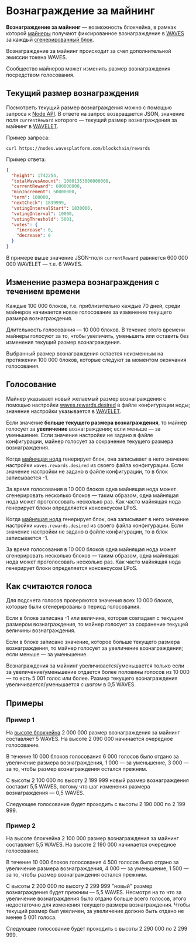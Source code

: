 # Вознаграждение за майнинг

**Вознаграждение за майнинг** — возможность блокчейна, в рамках которой [майнеры](/ru/blockchain/mining/miner) получают фиксированное вознаграждение в [WAVES](/ru/blockchain/token/waves) за каждый [сгенерированный блок](/ru/blockchain/block/block-generation).

Вознаграждение за майнинг происходит за счет дополнительной эмиссии токена WAVES.

Сообщество майнеров может изменить размер вознаграждения посредством голосования.

## Текущий размер вознаграждения

Посмотреть текущий размер вознаграждения можно с помощью запроса к [Node API](/ru/waves-node/node-api). В ответе на запрос возвращается JSON, значение поля `currentReward`  которого — текущий размер вознаграждения за майнинг в [WAVELET](/ru/blockchain/token/wavelet).

Пример запроса:

``` console
curl https://nodes.wavesplatform.com/blockchain/rewards
```

Пример ответа:

``` json
{
  "height": 1742254,
  "totalWavesAmount": 10001353000000000,
  "currentReward": 600000000,
  "minIncrement": 50000000,
  "term": 100000,
  "nextCheck": 1839999,
  "votingIntervalStart": 1830000,
  "votingInterval": 10000,
  "votingThreshold": 5001,
  "votes": {
    "increase": 0,
    "decrease": 0
  }
}
```

В примере выше значение JSON-поля `currentReward` равняется 600 000 000 WAVELET — т.е. 6 WAVES.

## Изменение размера вознаграждения с течением времени

Каждые 100 000 блоков, т.е. приблизительно каждые 70 дней, среди майнеров начинается новое голосование за изменение текущего размера вознаграждения.

Длительность голосования — 10 000 блоков. В течение этого времени майнеры голосуют за то, чтобы увеличить, уменьшить или оставить без изменения текущий размер вознаграждения.

Выбранный размер вознаграждения остается неизменным на протяжении 100 000 блоков, которые следуют за моментом окончания голосования.

<a id="voting"></a>
## Голосование

Майнер указывает новый желаемый размер вознаграждения с помощью настройки [waves.rewards.desired](/ru/waves-node/node-configuration#rewards) в файле конфигурации ноды; значение настройки указывается в [WAVELET](/ru/blockchain/token/wavelet).

Если значение **больше текущего размера вознаграждения**, то майнер голосует за **увеличение** вознаграждения; если меньше — за уменьшение. Если значение настройки не задано в файле конфигурации, майнер голосует за сохранение текущего размера вознаграждения.

Когда [майнящая нода](/ru/blockchain/node/mining-node) генерирует блок, она записывает в него значение настройки `waves.rewards.desired` из своего  файла конфигурации. Если значение настройки не задано в файле конфигурации, то в блок записывается -1.

За время голосования в 10 000 блоков одна майнящая нода может сгенерировать несколько блоков — таким образом, одна майнящая нода может проголосовать несколько раз. Как часто майнящая нода генерирует блоки определяется консенсусом LPoS.

Когда [майнящая нода](/ru/blockchain/node/mining-node) генерирует блок, она записывает в него значение настройки `waves.rewards.desired` из своего  файла конфигурации. Если значение настройки не задано в файле конфигурации, то в блок записывается -1.

За время голосования в 10 000 блоков одна майнящая нода может сгенерировать несколько блоков — таким образом, одна майнящая нода может проголосовать несколько раз. Как часто майнящая нода генерирует блоки определяется консенсусом LPoS.

## Как считаются голоса

Для подсчета голосов проверяются значения всех 10 000 блоков, которые были сгенерированы в период голосования.

Если в блоке записана -1 или величина, которая совпадает с текущим размером вознаграждения, то майнер голосует за сохранение текущей величины вознаграждения.

Если в блоке записано значение, которое больше текущего размера вознаграждения, то майнер голосует за увеличение вознаграждения; если меньше — за уменьшение.

Вознаграждения за майнинг увеличивается/уменьшается только если за увеличение/уменьшение отдается более половины голосов из 10 000 — то есть 5 001 голос или более. Размер текущего вознаграждения увеличивается/уменьшается _с шагом_ в 0,5 WAVES.

## Примеры

### Пример 1

На [высоте блокчейна](/ru/blockchain/blockchain/blockchain-height) 2 000 000 размер вознаграждения за майнинг составляет 5 WAVES. На высоте 2 090 000 начинается очередное голосование.

В течение 10 000 блоков голосования 6 000 голосов было отдано за увеличение размера вознаграждения, 1 000 — за уменьшение, 3 000 — за то, чтобы размер вознаграждения остался прежним.

С высоты 2 100 000 по высоту 2 199 999 новый размер вознаграждения составит 5,5 WAVES, потому что шаг изменения размера вознаграждения — 0,5 WAVES.

Следующее голосование будет проходить с высоты 2 190 000 по 2 199 999.

### Пример 2

На высоте блокчейна 2 100 000 размер вознаграждения за майнинг составляет 5,5 WAVES. На высоте 2 190 000 начинается очередное голосование.

В течение 10 000 блоков голосования 4 500 голосов было отдано за увеличение размера вознаграждения, 4 000 — за уменьшение, 1 500 — за то, чтобы размер вознаграждения остался прежним.

С высоты 2 200 000 по высоту 2 299 999 "новый" размер вознаграждения будет прежним — 5,5 WAVES. Несмотря на то что за увеличение вознаграждения было отдано больше всего голосов, этого недостаточно для изменения текущего размера вознаграждения. Чтобы текущий размер был увеличен, за увеличение должно быть отдано не менее 5 001 голоса.

Следующее голосование будет проходить с высоты 2 290 000 по 2 299 999.
